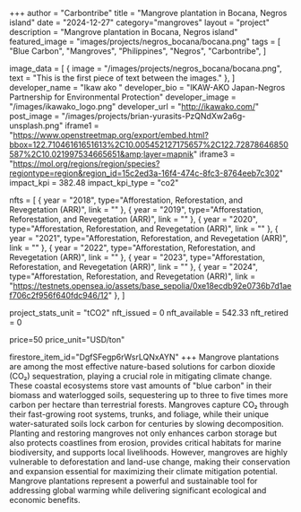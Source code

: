 +++
author = "Carbontribe"
title = "Mangrove plantation in Bocana, Negros island"
date = "2024-12-27"
category="mangroves"
layout = "project"
description = "Mangrove plantation in Bocana, Negros island"
featured_image = "images/projects/negros_bocana/bocana.png"
tags = [
    "Blue Carbon",
    "Mangroves",
    "Philippines",
    "Negros",
    "Carbontribe",
]

image_data = [
  { image = "/images/projects/negros_bocana/bocana.png", text = "This is the first piece of text between the images." },
]
developer_name = "Ikaw ako "
developer_bio = "IKAW-AKO Japan-Negros Partnership for Environmental Protection"
developer_image = "/images/ikawako_logo.png"
developer_url = "http://ikawako.com/"
post_image = "/images/projects/brian-yurasits-PzQNdXw2a6g-unsplash.png"
iframe1 = "https://www.openstreetmap.org/export/embed.html?bbox=122.71046161651613%2C10.005452127175657%2C122.72878646850587%2C10.021997534665651&amp;layer=mapnik"
iframe3 = "https://mol.org/regions/region/species?regiontype=region&region_id=15c2ed3a-16f4-474c-8fc3-8764eeb7c302"
impact_kpi = 382.48
impact_kpi_type = "co2"

nfts = [
  { year = "2018", type="Afforestation, Reforestation, and Revegetation (ARR)", link = "" },
  { year = "2019", type="Afforestation, Reforestation, and Revegetation (ARR)", link = "" },
  { year = "2020", type="Afforestation, Reforestation, and Revegetation (ARR)", link = "" },
  { year = "2021", type="Afforestation, Reforestation, and Revegetation (ARR)", link = "" },
  { year = "2022", type="Afforestation, Reforestation, and Revegetation (ARR)", link = "" },
  { year = "2023", type="Afforestation, Reforestation, and Revegetation (ARR)", link = "" },
  { year = "2024", type="Afforestation, Reforestation, and Revegetation (ARR)", link = "https://testnets.opensea.io/assets/base_sepolia/0xe18ecdb92e0736b7d1aef706c2f956f640fdc946/12" },
]

project_stats_unit = "tCO2"
nft_issued = 0
nft_available = 542.33
nft_retired = 0

price=50
price_unit="USD/ton"

firestore_item_id="DgfSFegp6rWsrLQNxAYN"
+++
Mangrove plantations are among the most effective nature-based solutions for carbon dioxide (CO₂) sequestration, playing a crucial role in mitigating climate change. These coastal ecosystems store vast amounts of "blue carbon" in their biomass and waterlogged soils, sequestering up to three to five times more carbon per hectare than terrestrial forests. Mangroves capture CO₂ through their fast-growing root systems, trunks, and foliage, while their unique water-saturated soils lock carbon for centuries by slowing decomposition. Planting and restoring mangroves not only enhances carbon storage but also protects coastlines from erosion, provides critical habitats for marine biodiversity, and supports local livelihoods. However, mangroves are highly vulnerable to deforestation and land-use change, making their conservation and expansion essential for maximizing their climate mitigation potential. Mangrove plantations represent a powerful and sustainable tool for addressing global warming while delivering significant ecological and economic benefits.